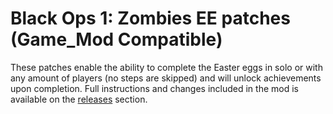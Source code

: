 # Black Ops 1: Zombies EE patches (Game_Mod Compatible)

These patches enable the ability to complete the Easter eggs in solo or with any amount of players (no steps are skipped) and will unlock achievements upon completion. Full instructions and changes included in the mod is available on the [releases](https://github.com/ReubenUKGB/black-ops-one-zombies-ee-patches/releases/tag/v1.1.3-black-ops-one-zombies-ee-patches-game_mod_compatible) section.
